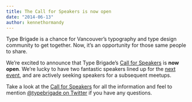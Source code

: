 ```yaml
---
title: The Call for Speakers is now open
date: "2014-06-13"
author: kennethormandy
---
```


Type Brigade is a chance for Vancouver’s typography and type design community to get together. Now, it’s an opportunity for those same people to share.

We’re excited to announce that Type Brigade’s [Call for Speakers](../call-for-speakers) is **now open**. We’re lucky to have two fantastic speakers lined up for the [next event](http://www.meetup.com/typebrigade/events/186884552/), and are actively seeking speakers for a subsequent meetups.

Take a look at the [Call for Speakers](../call-for-speakers) for all the information and feel to mention [@typebrigade on Twitter](http://twitter.com/typebrigade) if you have any questions.
